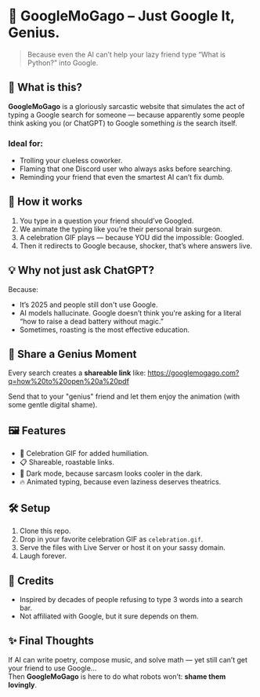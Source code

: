 # 🤖 GoogleMoGago – Just Google It, Genius.

> Because even the AI can’t help your lazy friend type “What is Python?” into Google.

## 🧠 What is this?

**GoogleMoGago** is a gloriously sarcastic website that simulates the act of typing a Google search for someone — because apparently some people think asking you (or ChatGPT) to Google something *is* the search itself.

### Ideal for:

- Trolling your clueless coworker.
- Flaming that one Discord user who always asks before searching.
- Reminding your friend that even the smartest AI can’t fix dumb.

## 🤯 How it works

1. You type in a question your friend should’ve Googled.
2. We animate the typing like you’re their personal brain surgeon.
3. A celebration GIF plays — because YOU did the impossible: Googled.
4. Then it redirects to Google because, shocker, that’s where answers live.

## 💡 Why not just ask ChatGPT?

Because:
- It’s 2025 and people still don't use Google.
- AI models hallucinate. Google doesn’t think you're asking for a literal “how to raise a dead battery without magic.”
- Sometimes, roasting is the most effective education.

## 🔗 Share a Genius Moment

Every search creates a **shareable link** like: https://googlemogago.com?q=how%20to%20open%20a%20pdf


Send that to your "genius" friend and let them enjoy the animation (with some gentle digital shame).

## 🖼️ Features

- 🎉 Celebration GIF for added humiliation.
- 📋 Shareable, roastable links.
- 🌙 Dark mode, because sarcasm looks cooler in the dark.
- 🔥 Animated typing, because even laziness deserves theatrics.

## 🛠️ Setup

1. Clone this repo.
2. Drop in your favorite celebration GIF as `celebration.gif`.
3. Serve the files with Live Server or host it on your sassy domain.
4. Laugh forever.

## 🧠 Credits

- Inspired by decades of people refusing to type 3 words into a search bar.
- Not affiliated with Google, but it sure depends on them.

## ✨ Final Thoughts

If AI can write poetry, compose music, and solve math — yet still can’t get your friend to use Google...  
Then **GoogleMoGago** is here to do what robots won’t: **shame them lovingly**.

